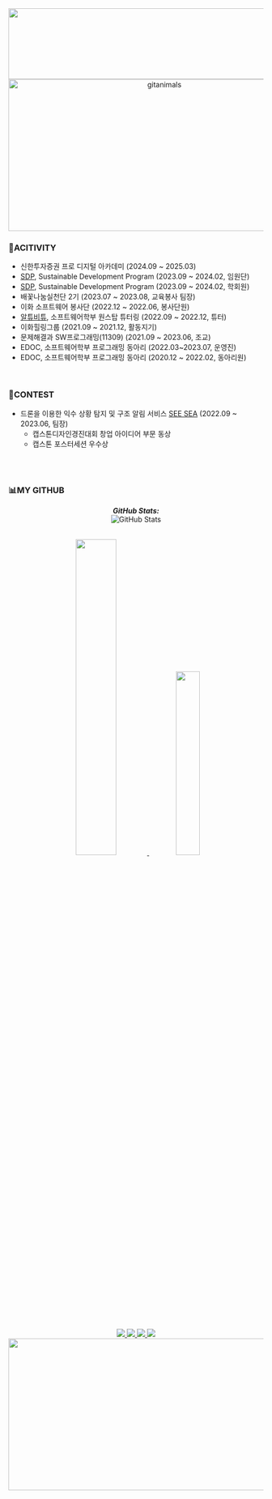 <div align='center'>
<a href="https://github.com/devxb/gitanimals">
  <img
    src="https://render.gitanimals.org/lines/0321minji?pet-id=636339757392950343"
    width="600"
    height="140"
  />
</a>
  

<a href="https://www.gitanimals.org/">
      <img
        src="https://render.gitanimals.org/guilds/708240072269124819/draw"
        width="600"
        height="300"
        alt="gitanimals"
      />
    </a>
</div>

### 🌈ACITIVITY
- 신한투자증권 프로 디지털 아카데미 (2024.09 ~ 2025.03)
- [SDP](https://www.sdpglobal.org/introduction), Sustainable Development Program (2023.09 ~ 2024.02, 임원단)
- [SDP](https://www.sdpglobal.org), Sustainable Development Program (2023.09 ~ 2024.02, 학회원)
- 배꽃나눔실천단 2기 (2023.07 ~ 2023.08, 교육봉사 팀장)
- 이화 소프트웨어 봉사단 (2022.12 ~ 2022.06, 봉사단원)
- [알튜비튜](https://github.com/Altu-Bitu-3), 소프트웨어학부 원스탑 튜터링 (2022.09 ~ 2022.12, 튜터)
- 이화힐링그룹 (2021.09 ~ 2021.12, 활동지기)
- 문제해결과 SW프로그래밍(11309) (2021.09 ~ 2023.06, 조교)  
- EDOC, 소프트웨어학부 프로그래밍 동아리 (2022.03~2023.07, 운영진)
- EDOC, 소프트웨어학부 프로그래밍 동아리 (2020.12 ~ 2022.02, 동아리원)
<br />

### 🥇CONTEST
- 드론을 이용한 익수 상황 탐지 및 구조 알림 서비스 [SEE SEA](https://github.com/Ahpuh-Ahpuh/SeeSea) (2022.09 ~ 2023.06, 팀장)
  - 캡스톤디자인경진대회 창업 아이디어 부문 동상
  - 캡스톤 포스터세션 우수상
<br />


<!--
### ⚙️I CAN
<img src="https://img.shields.io/badge/Python-3776AB?style=flat-square&logo=Python&logoColor=white"> <img src="https://img.shields.io/badge/Django-092E20?style=flat-square&logo=django&logoColor=white"> <img src="https://img.shields.io/badge/mysql-4479A1?style=flat-square&logo=mysql&logoColor=white"> <img src="https://img.shields.io/badge/Docker-2496ED?style=flat-square&logo=Docker&logoColor=white"> <img src="https://img.shields.io/badge/TypeScript-3178C6?style=flat-square&logo=TypeScript&logoColor=white"> <img src="https://img.shields.io/badge/ReactNative-61DAFB?style=flat-square&logo=React&logoColor=white"> <br/>
<img src="https://img.shields.io/badge/EC2-FF9900?style=flat-square&logo=amazonec2&logoColor=white"> <img src="https://img.shields.io/badge/S3-569A31?style=flat-square&logo=amazons3&logoColor=white"> <img src="https://img.shields.io/badge/Postman-FF6C37?style=flat-square&logo=Postman&logoColor=white"> <img src="https://img.shields.io/badge/Swagger-85EA2D?style=flat-square&logo=Swagger&logoColor=white"> 
<img src="https://img.shields.io/badge/github-181717?style=flat-square&logo=github&logoColor=white"> <img src="https://img.shields.io/badge/git-F05032?style=flat-square&logo=git&logoColor=white"> <img src="https://img.shields.io/badge/Slack-4A154B?style=flat-square&logo=Slack&logoColor=white"> <img src="https://img.shields.io/badge/Figma-F24E1E?style=flat-square&logo=Figma&logoColor=white">
<br/>
-->

<!-- ## FOR COWORK
<img src="https://img.shields.io/badge/github-181717?style=flat-square&logo=github&logoColor=white"> <img src="https://img.shields.io/badge/git-F05032?style=flat-square&logo=git&logoColor=white"> <img src="https://img.shields.io/badge/Postman-FF6C37?style=flat-square&logo=Postman&logoColor=white"> <img src="https://img.shields.io/badge/Swagger-85EA2D?style=flat-square&logo=Swagger&logoColor=white">
-->
<br />

### 📊MY GITHUB 
<div align="center">    

  <b><em>GitHub Stats:</em></b> <br/>
    <img src="https://github-readme-streak-stats.herokuapp.com/?user=0321minji&hide_border=true" alt="GitHub Stats" /> <br/><br/>
</div>

<div align="center">    
  <a href="https://github.com/anuraghazra/github-readme-stats">
    <img src="https://github-readme-stats.vercel.app/api?username=0321minji&show_icons=true&theme=swift&hide_border=true&count_private=true" width="40%" />
  <a/>
    <img src="https://github-readme-stats.vercel.app/api/top-langs/?username=0321minji&layout=compact&theme=swift&hide_border=true" width="30.5%"  />

</div>

<div align="center"> 
<a href="https://dank-code.tistory.com/" target="_blank"><img src="https://img.shields.io/badge/Tistory-000000?style=flat&logo=Tistory&logoColor=white"> </a>
<a href="https://blog.naver.com/0321minji" target="_blank"><img src="https://img.shields.io/badge/NaverBlog-03C75A?style=flat&logo=Naver&logoColor=white"> </a>
<a href="mailto:0321minji@ewhain.net" target="_blank"><img src="https://img.shields.io/badge/Gmail-EA4335.svg?style=flat&logo=Gmail&logoColor=white"> </a>
<a href=https://www.instagram.com/__m1nnnn/ target="_blank"><img src="https://img.shields.io/badge/Instagram-E4405F?style=flat&logo=Instagram&logoColor=white&link=https://www.instagram.com/__m1nnnn/"> </a>



</div>


<div align='center'>
<a href="https://github.com/devxb/gitanimals">
<img
  src="https://render.gitanimals.org/farms/0321minji"
  width="600"
  height="300"
/>
</a>
</div>
